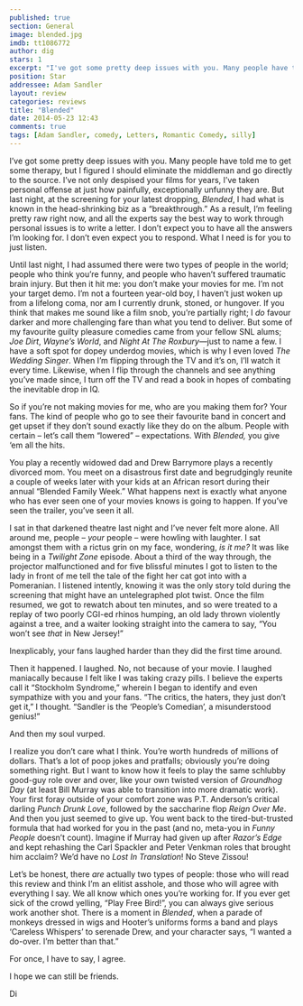 ```yaml
---
published: true
section: General
image: blended.jpg
imdb: tt1086772
author: dig
stars: 1
excerpt: "I've got some pretty deep issues with you. Many people have told me to get some therapy, but I figured I should eliminate the middleman and go directly to the source."
position: Star
addressee: Adam Sandler
layout: review
categories: reviews
title: "Blended"
date: 2014-05-23 12:43
comments: true
tags: [Adam Sandler, comedy, Letters, Romantic Comedy, silly]
---
```

<p class="Normal1">I&rsquo;ve got some pretty deep issues with you. Many people have told me to get some therapy, but I figured I should eliminate the middleman and go directly to the source. I&rsquo;ve not only despised your films for years, I&rsquo;ve taken personal offense at just how painfully, exceptionally unfunny they are. But last night, at the screening for your latest dropping, <em>Blended</em>, I had what is known in the head-shrinking biz as a &ldquo;breakthrough.&rdquo; As a result, I&rsquo;m feeling pretty raw right now, and all the experts say the best way to work through personal issues is to write a letter. I don&rsquo;t expect you to have all the answers I&rsquo;m looking for. I don&rsquo;t even expect you to respond. What I need is for you to just listen.</p>
<p class="Normal1">Until last night, I had assumed there were two types of people in the world; people who think you&rsquo;re funny, and people who haven&rsquo;t suffered traumatic brain injury. But then it hit me: you don&rsquo;t make your movies for me. I&rsquo;m not your target demo. I&rsquo;m not a fourteen year-old boy, I haven&rsquo;t just woken up from a lifelong coma, nor am I currently drunk, stoned, or hungover. If you think that makes me sound like a film snob, you&rsquo;re partially right; I <em>do</em> favour darker and more challenging fare than what you tend to deliver. But some of my favourite guilty pleasure comedies came from your fellow SNL alums; <em>Joe Dirt</em>, <em>Wayne&rsquo;s World</em>, and <em>Night At The Roxbury</em>&mdash;just to name a few. I have a soft spot for dopey underdog movies, which is why I even loved <em>The Wedding Singer</em>. When I&rsquo;m flipping through the TV and it&rsquo;s on, I&rsquo;ll watch it every time. Likewise, when I flip through the channels and see anything you&rsquo;ve made since, I turn off the TV and read a book in hopes of combating the inevitable drop in IQ.</p>
<p class="Normal1">So if you&rsquo;re not making movies for me, who are you making them for? Your fans. The kind of people who go to see their favourite band in concert and get upset if they don&rsquo;t sound exactly like they do on the album. People with certain &ndash; let&rsquo;s call them &ldquo;lowered&rdquo; &ndash; expectations. With <em>Blended,</em> you give &lsquo;em all the hits.</p>
<p class="Normal1">You play a recently widowed dad and Drew Barrymore plays a recently divorced mom. You meet on a disastrous first date and begrudgingly reunite a couple of weeks later with your kids at an African resort during their annual &ldquo;Blended Family Week.&rdquo; What happens next is exactly what anyone who has ever seen one of your movies knows is going to happen. If you&rsquo;ve seen the trailer, you&rsquo;ve seen it all.</p>
<p class="Normal1">I sat in that darkened theatre last night and I&rsquo;ve never felt more alone. All around me, people &ndash; <em>your </em>people &ndash; were howling with laughter. I sat amongst them with a rictus grin on my face, wondering, <em>is it me? </em>It was like being in a <em>Twilight Zone</em> episode. About a third of the way through, the projector malfunctioned and for five blissful minutes I got to listen to the lady in front of me tell the tale of the fight her cat got into with a Pomeranian. I listened intently, knowing it was the only story told during the screening that might have an untelegraphed plot twist. Once the film resumed, we got to rewatch about ten minutes, and so were treated to a replay of two poorly CGI-ed rhinos humping, an old lady thrown violently against a tree, and a waiter looking straight into the camera to say, &ldquo;You won&rsquo;t see <em>that</em> in New Jersey!&rdquo;</p>
<p class="Normal1">Inexplicably, your fans laughed harder than they did the first time around.</p>
<p class="Normal1">Then it happened. I laughed. No, not because of your movie. I laughed maniacally because I felt like I was taking crazy pills. I believe the experts call it &ldquo;Stockholm Syndrome,&rdquo; wherein I began to identify and even sympathize with you and your fans. &ldquo;The critics, the haters, they just don&rsquo;t get it,&rdquo; I thought. &ldquo;Sandler is the &lsquo;People&rsquo;s Comedian&rsquo;, a misunderstood genius!&rdquo;</p>
<p class="Normal1">And then my soul vurped.</p>
<p class="Normal1">I realize you don&rsquo;t care what I think. You&rsquo;re worth hundreds of millions of dollars. That&rsquo;s a lot of poop jokes and pratfalls; obviously you&rsquo;re doing something right. But I want to know how it feels to play the same schlubby good-guy role over and over, like your own twisted version of <em>Groundhog Day</em> (at least Bill Murray was able to transition into more dramatic work). Your first foray outside of your comfort zone was P.T. Anderson&rsquo;s critical darling <em>Punch Drunk Love</em>, followed by the saccharine flop <em>Reign Over Me</em>. And then you just seemed to give up. You went back to the tired-but-trusted formula that had worked for you in the past (and no, meta-you in <em>Funny People</em> doesn&rsquo;t count). Imagine if Murray had given up after <em>Razor&rsquo;s Edge</em> and kept rehashing the Carl Spackler and Peter Venkman roles that brought him acclaim? We&rsquo;d have no <em>Lost In Translation</em>! No Steve Zissou!</p>
<p class="Normal1">Let&rsquo;s be honest, there <em>are</em> actually two types of people: those who will read this review and think I&rsquo;m an elitist asshole, and those who will agree with everything I say. We all know which ones you&rsquo;re working for. If you ever get sick of the crowd yelling, &ldquo;Play Free Bird!&rdquo;, you can always give serious work another shot. There is a moment in <em>Blended</em>, when a parade of monkeys dressed in wigs and Hooter&rsquo;s uniforms forms a band and plays &lsquo;Careless Whispers&rsquo; to serenade Drew, and your character says, &ldquo;I wanted a do-over. I&rsquo;m better than that.&rdquo;</p>
<p class="Normal1">For once, I have to say, I agree.&nbsp;</p>
<p class="Normal1">I hope we can still be friends.&nbsp;</p>
<p class="Normal1">Di</p>
